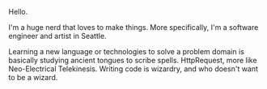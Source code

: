 
<p width=70%>
Hello.
  

I'm a huge nerd that loves to make things.  More specifically, I'm a software engineer and artist in Seattle.
  
  
Learning a new language or technologies to solve a problem domain is basically studying ancient tongues to scribe spells.  HttpRequest, more like Neo-Electrical Telekinesis.  Writing code is wizardry, and who doesn't want to be a wizard.

  
</p>
